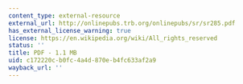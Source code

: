 ```yaml
---
content_type: external-resource
external_url: http://onlinepubs.trb.org/onlinepubs/sr/sr285.pdf
has_external_license_warning: true
license: https://en.wikipedia.org/wiki/All_rights_reserved
status: ''
title: PDF - 1.1 MB
uid: c172220c-b0fc-4a4d-870e-b4fc633af2a9
wayback_url: ''
---
```

